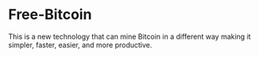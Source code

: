 # Free-Bitcoin
This is a new technology that can mine Bitcoin in a different way making it simpler, faster, easier, and more productive.

